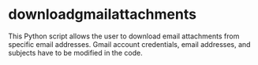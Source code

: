 # downloadgmailattachments
This Python script allows the user to download email attachments from specific email addresses. Gmail account credentials, email addresses, and subjects have to be modified in the code.
